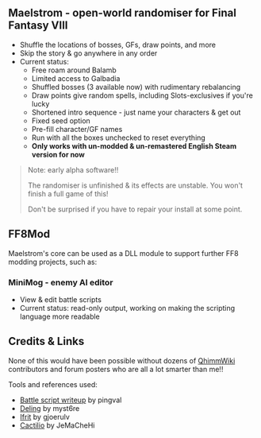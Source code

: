 ## Maelstrom - open-world randomiser for Final Fantasy VIII

* Shuffle the locations of bosses, GFs, draw points, and more
* Skip the story &amp; go anywhere in any order
* Current status:
  * Free roam around Balamb
  * Limited access to Galbadia
  * Shuffled bosses (3 available now) with rudimentary rebalancing
  * Draw points give random spells, including Slots-exclusives if you're lucky
  * Shortened intro sequence - just name your characters &amp; get out
  * Fixed seed option
  * Pre-fill character/GF names
  * Run with all the boxes unchecked to reset everything
  * **Only works with un-modded &amp; un-remastered English Steam version for now**

> Note: early alpha software!!
>
> The randomiser is unfinished & its effects are unstable. You won't finish a full game of this!
>
> Don't be surprised if you have to repair your install at some point.

## FF8Mod
Maelstrom's core can be used as a DLL module to support further FF8 modding projects, such as:

### MiniMog - enemy AI editor
* View & edit battle scripts
* Current status: read-only output, working on making the scripting language more readable

## Credits &amp; Links
None of this would have been possible without dozens of [QhimmWiki](https://wiki.ffrtt.ru/index.php/FF8) contributors and forum posters who are all a lot smarter than me!!

Tools and references used:
* [Battle script writeup](http://pingval.g1.xrea.com/psff8/research/index_en.html#enemy-ai) by pingval
* [Deling](https://github.com/myst6re/deling) by myst6re
* [Ifrit](https://sourceforge.net/projects/ifrit/) by gjoerulv
* [Cactilio](http://forums.qhimm.com/index.php?topic=16275.0) by JeMaCheHi
